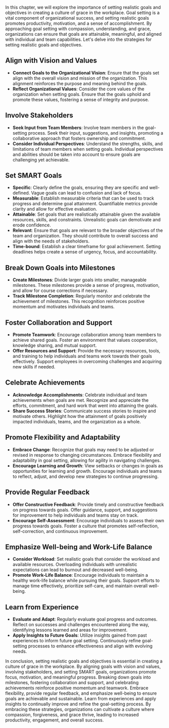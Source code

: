 
In this chapter, we will explore the importance of setting realistic goals and objectives in creating a culture of grace in the workplace. Goal setting is a vital component of organizational success, and setting realistic goals promotes productivity, motivation, and a sense of accomplishment. By approaching goal setting with compassion, understanding, and grace, organizations can ensure that goals are attainable, meaningful, and aligned with individual and team capabilities. Let's delve into the strategies for setting realistic goals and objectives.

Align with Vision and Values
----------------------------

* **Connect Goals to the Organizational Vision**: Ensure that the goals set align with the overall vision and mission of the organization. This alignment reinforces the purpose and meaning behind the goals.
* **Reflect Organizational Values**: Consider the core values of the organization when setting goals. Ensure that the goals uphold and promote these values, fostering a sense of integrity and purpose.

Involve Stakeholders
--------------------

* **Seek Input from Team Members**: Involve team members in the goal-setting process. Seek their input, suggestions, and insights, promoting a collaborative approach that fosters ownership and commitment.
* **Consider Individual Perspectives**: Understand the strengths, skills, and limitations of team members when setting goals. Individual perspectives and abilities should be taken into account to ensure goals are challenging yet achievable.

Set SMART Goals
---------------

* **Specific**: Clearly define the goals, ensuring they are specific and well-defined. Vague goals can lead to confusion and lack of focus.
* **Measurable**: Establish measurable criteria that can be used to track progress and determine goal attainment. Quantifiable metrics provide clarity and allow for effective evaluation.
* **Attainable**: Set goals that are realistically attainable given the available resources, skills, and constraints. Unrealistic goals can demotivate and erode confidence.
* **Relevant**: Ensure that goals are relevant to the broader objectives of the team and organization. They should contribute to overall success and align with the needs of stakeholders.
* **Time-bound**: Establish a clear timeframe for goal achievement. Setting deadlines helps create a sense of urgency, focus, and accountability.

Break Down Goals into Milestones
--------------------------------

* **Create Milestones**: Divide larger goals into smaller, manageable milestones. These milestones provide a sense of progress, motivation, and allow for course corrections if necessary.
* **Track Milestone Completion**: Regularly monitor and celebrate the achievement of milestones. This recognition reinforces positive momentum and motivates individuals and teams.

Foster Collaboration and Support
--------------------------------

* **Promote Teamwork**: Encourage collaboration among team members to achieve shared goals. Foster an environment that values cooperation, knowledge sharing, and mutual support.
* **Offer Resources and Support**: Provide the necessary resources, tools, and training to help individuals and teams work towards their goals effectively. Support employees in overcoming challenges and acquiring new skills if needed.

Celebrate Achievements
----------------------

* **Acknowledge Accomplishments**: Celebrate individual and team achievements when goals are met. Recognize and appreciate the efforts, commitment, and hard work that went into attaining the goals.
* **Share Success Stories**: Communicate success stories to inspire and motivate others. Highlight how the attainment of goals positively impacted individuals, teams, and the organization as a whole.

Promote Flexibility and Adaptability
------------------------------------

* **Embrace Change**: Recognize that goals may need to be adjusted or revised in response to changing circumstances. Embrace flexibility and adaptability in goal setting, allowing for agility in navigating challenges.
* **Encourage Learning and Growth**: View setbacks or changes in goals as opportunities for learning and growth. Encourage individuals and teams to reflect, adjust, and develop new strategies to continue progressing.

Provide Regular Feedback
------------------------

* **Offer Constructive Feedback**: Provide timely and constructive feedback on progress towards goals. Offer guidance, support, and suggestions for improvement to help individuals and teams stay on track.
* **Encourage Self-Assessment**: Encourage individuals to assess their own progress towards goals. Foster a culture that promotes self-reflection, self-correction, and continuous improvement.

Emphasize Well-being and Work-Life Balance
------------------------------------------

* **Consider Workload**: Set realistic goals that consider the workload and available resources. Overloading individuals with unrealistic expectations can lead to burnout and decreased well-being.
* **Promote Work-Life Balance**: Encourage individuals to maintain a healthy work-life balance while pursuing their goals. Support efforts to manage time effectively, prioritize self-care, and maintain overall well-being.

Learn from Experience
---------------------

* **Evaluate and Adapt**: Regularly evaluate goal progress and outcomes. Reflect on successes and challenges encountered along the way, identifying lessons learned and areas for improvement.
* **Apply Insights to Future Goals**: Utilize insights gained from past experiences to inform future goal setting. Continuously refine goal-setting processes to enhance effectiveness and align with evolving needs.

In conclusion, setting realistic goals and objectives is essential in creating a culture of grace in the workplace. By aligning goals with vision and values, involving stakeholders, and setting SMART goals, organizations promote focus, motivation, and meaningful progress. Breaking down goals into milestones, fostering collaboration and support, and celebrating achievements reinforce positive momentum and teamwork. Embrace flexibility, provide regular feedback, and emphasize well-being to ensure goals are achievable and sustainable. Learn from experiences and apply insights to continually improve and refine the goal-setting process. By embracing these strategies, organizations can cultivate a culture where compassion, forgiveness, and grace thrive, leading to increased productivity, engagement, and overall success.
